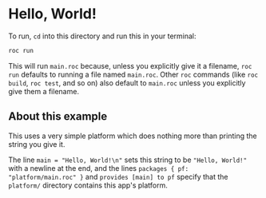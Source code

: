 # Hello, World!

To run, `cd` into this directory and run this in your terminal:

```bash
roc run
```

This will run `main.roc` because, unless you explicitly give it a filename, `roc run`
defaults to running a file named `main.roc`. Other `roc` commands (like `roc build`, `roc test`, and so on) also default to `main.roc` unless you explicitly give them a filename.

## About this example

This uses a very simple platform which does nothing more than printing the string you give it.

The line `main = "Hello, World!\n"` sets this string to be `"Hello, World!"` with a newline at the end, and the lines `packages { pf: "platform/main.roc" }` and `provides [main] to pf` specify that the `platform/` directory contains this app's platform.
